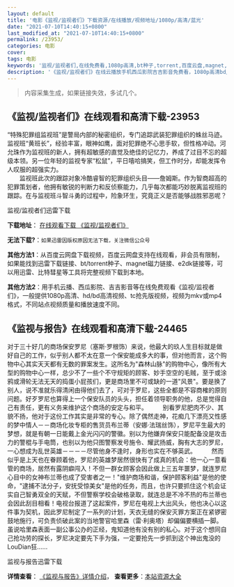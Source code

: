 ```yaml
---
layout: default
title: '电影《监视/监视者们》下载资源/在线播放/视频地址/1080p/高清/蓝光'
date: "2021-07-10T14:40:15+0800"
last_modified_at: "2021-07-10T14:40:15+0800"
permalink: /23953/
categories: 电影
cover:
tags: 电影
keywords: '监视/监视者们,在线免费看,1080p高清,bt种子,torrent,百度云盘,magnet,磁力链,迅雷下载资源'
description: '《监视/监视者们》在线云播放手机西瓜影院吉吉影音免费看，1080p高清bd/hd未删减完整版和tc抢先枪版，mkv/mp4格式，附带bt/torrent种子、magnet/磁力链、百度云盘、网盘资源迅雷下载链接'
---
```


>内容采集生成，如果链接失效，多试几个。


## 《监视/监视者们》在线观看和高清下载-23953

“特殊犯罪组监视班”是警局内部的秘密组织，专门追踪武装犯罪组织的蛛丝马迹。监视班“黄班长&rdquo;，经验丰富，眼神如鹰，面对犯罪绝不心思手软，但性格冲动。河允珠作为监视班的新人，拥有超敏感的直觉及绝佳的记忆力，养成了过目不忘的超级本领。另一位年轻的监视专家“松鼠”，平日嘻哈搞笑，但工作时分，却能发挥令人叹服的超强实力。<br />　　监视班此次的跟踪对象冷酷睿智的犯罪组织头目&mdash;—詹姆斯。作为智商超高的犯罪策划者，他拥有敏锐的判断力和反侦察能力，几乎每次都能巧妙脱离监视班的跟踪。在与监视班斗智斗勇的过程中，险象环生，究竟正义是否能够战胜邪恶呢？


监视/监视者们迅雷下载

**下载地址**： [在线观看下载 《监视/监视者们》](https://www.993dy.com//vod-detail-id-24140.html) 


**无法下载?**：`如果迅雷因版权原因无法下载，关注微信公众号 `

**其他方法1**：从百度云网盘下载视频，百度云网盘支持在线观看，非会员有限制，如果能找到迅雷下载链接、bt/torrent种子、magnet磁力链接、e2dk链接等，可以用迅雷、比特彗星等工具将完整视频下载到本地。

**其他方法2**：用手机云播、西瓜影院、吉吉影音等在线免费观看《监视/监视者们》，一般提供1080p高清、hd/bd高清视频、tc抢先版视频，视频为mkv或mp4格式，不同站点视频质量和播放速度不同。


## 《监视与报告》在线观看和高清下载-24465

对于三十好几的商场保安罗尼（塞斯·罗根饰）来说，他最大的玖人生目标就是做好自己的工作，似乎别人都不太在意一个保安能成多大的事，但对他而言，这个购物中心其实天天都有无数的罪案发生。这所名为"森林山脉"的购物中心，像所有大型的购物中心一样，总少不了一些个不守规矩的顾客、妙手空空的毛贼，至于或涂鸦或滑轮无法无天的捣蛋小屁孩们，更是商场里不可或缺的一道"风景"。要是换了别人，说不准就乐得清闲由得他们去了，可对于罗尼，这些全都是不容商榷的原则问题。好歹罗尼也算得上一个保安队员的头头，担任着领导职务的他，总是觉得自己有责任，更有义务来维护这个商场的安定与和平。　　　别看罗尼肥肉不少、其貌不扬，他对于这份工作其实是非常的专心。除了偶然走神，花痴几下漂亮又性感的梦中情人－－商场化妆专柜的售货员布兰蒂（安娜&middot;法瑞丝饰），罗尼平生最大的梦想，就是有朝一日能戴上金光闪闪的警徽。别以为他嫌弃保安只能配备没是攻击力的警棍与手电筒，也别以为他只图警察发号施令、耀武扬威，胸有大志的罗尼，一心想成为乱世英雄－－－－尽管他身不逢时，身形也实在不够英武。　　　然而似乎是上天也在眷顾着他，罗尼的英雄梦居然很快有了成真的机会：他一心一意看管的商场，居然有露阴癖闯入！不但一群女顾客会因此做上三五年噩梦，就连罗尼心目中的女神布兰蒂也成了受害者之一！"维护商场和谐，保护顾客利益"是他的使命，"逮捕不法分子，安抚受惊美女"是他的任务，而且，也许只要抓住这个机会证实自己智勇双全的天赋，不但警察学校会破格录取，就连总是不冷不热的布兰蒂也会因此刮目相看！电视台报道了这起案件，罗尼在电视上大出风头，他也决心以这件事为契机，因此罗尼制定了一系列的计划，天衣无缝的保安灭罪方案正在紧锣密鼓地施行，可负责侦破此案的当地警官哈里森（雷·利奥塔）却偏偏要横插一脚。虽说哈里森表面一副公事公办的正经，鬼知道他有没有别的私心。对于这个想同自己抢功劳的探长，罗尼决定要先下手为强，一定要抢先一步抓到这个神出鬼没的LouDian狂&hellip;…


监视与报告迅雷下载

**详情查看**： [《监视与报告》详情介绍](/movie/24465/)， **查看更多**：[本站资源大全](/movie/t/all/)

